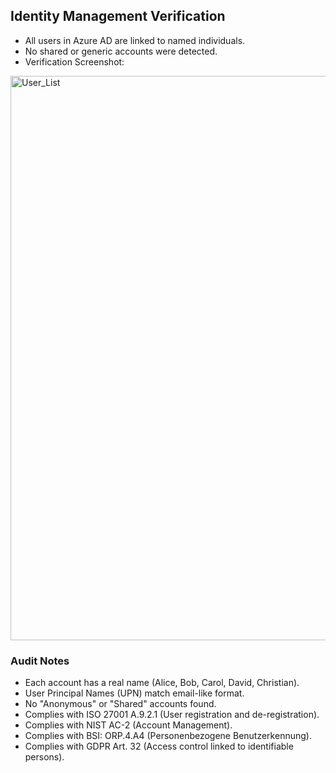 ## Identity Management Verification

- All users in Azure AD are linked to named individuals.
- No shared or generic accounts were detected.
- Verification Screenshot:

<img width="1913" height="903" alt="User_List" src="https://github.com/user-attachments/assets/45d62bc4-6f3d-45d8-92a5-01751cb0dfd2" />


### Audit Notes
- Each account has a real name (Alice, Bob, Carol, David, Christian).
- User Principal Names (UPN) match email-like format.
- No "Anonymous" or "Shared" accounts found.
- Complies with ISO 27001 A.9.2.1 (User registration and de-registration).
- Complies with NIST AC-2 (Account Management).
- Complies with BSI: ORP.4.A4 (Personenbezogene Benutzerkennung).
- Complies with GDPR Art. 32 (Access control linked to identifiable persons).

